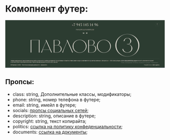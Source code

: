 # Комопнент футер:
![screen](./screen.jpg "Скриншот")

## Пропсы:
- class: string, Дополнительные классы, модификаторы;
- phone: string, номер телефона в футере;
- email: string, имейл в футере;
- socials: [пропсы социальных сетей](/src/views/shared/ui/socials/readme.md);
- description: string, описание в футере;
- copyright: string, текст копирайта;
- politics: [ссылка на политику конфеденциальности](/src/views/shared/ui/link/readme.md);
- documents: [ссылка на документы](/src/views/shared/ui/link/readme.md);
